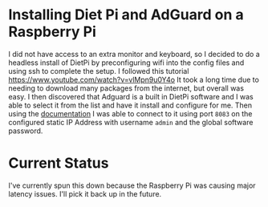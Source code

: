 # Installing Diet Pi and AdGuard on a Raspberry Pi

I did not have access to an extra monitor and keyboard, so I decided to do a headless install of DietPi by preconfiguring wifi into the config files and using ssh to complete the setup. I followed this tutorial
https://www.youtube.com/watch?v=vlMpn9u0Y4o
It took a long time due to needing to download many packages from the internet, but overall was easy. I then discovered that Adguard is a built in DietPi software and I was able to select it from the list and have it install and configure for me. Then using the [documentation](https://dietpi.com/docs/software/dns_servers/#adguard-home) I was able to connect to it using port `8083` on the configured static IP Address with username `admin` and the global software password.

# Current Status
I've currently spun this down because the Raspberry Pi was causing major latency issues.  I'll pick it back up in the future.